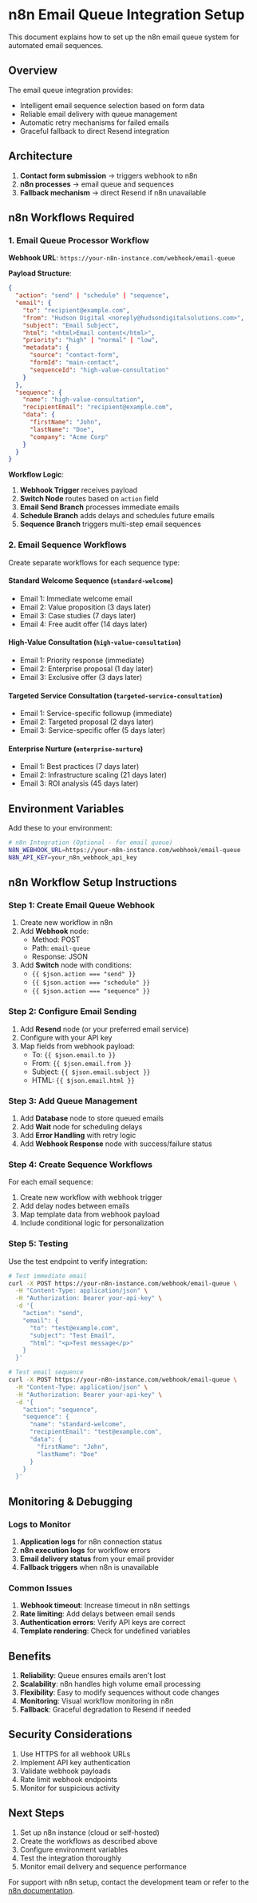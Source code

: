 # n8n Email Queue Integration Setup

This document explains how to set up the n8n email queue system for automated email sequences.

## Overview

The email queue integration provides:
- Intelligent email sequence selection based on form data
- Reliable email delivery with queue management
- Automatic retry mechanisms for failed emails
- Graceful fallback to direct Resend integration

## Architecture

1. **Contact form submission** → triggers webhook to n8n
2. **n8n processes** → email queue and sequences
3. **Fallback mechanism** → direct Resend if n8n unavailable

## n8n Workflows Required

### 1. Email Queue Processor Workflow

**Webhook URL**: `https://your-n8n-instance.com/webhook/email-queue`

**Payload Structure**:
```json
{
  "action": "send" | "schedule" | "sequence",
  "email": {
    "to": "recipient@example.com",
    "from": "Hudson Digital <noreply@hudsondigitalsolutions.com>",
    "subject": "Email Subject",
    "html": "<html>Email content</html>",
    "priority": "high" | "normal" | "low",
    "metadata": {
      "source": "contact-form",
      "formId": "main-contact",
      "sequenceId": "high-value-consultation"
    }
  },
  "sequence": {
    "name": "high-value-consultation",
    "recipientEmail": "recipient@example.com",
    "data": {
      "firstName": "John",
      "lastName": "Doe",
      "company": "Acme Corp"
    }
  }
}
```

**Workflow Logic**:
1. **Webhook Trigger** receives payload
2. **Switch Node** routes based on `action` field
3. **Email Send Branch** processes immediate emails
4. **Schedule Branch** adds delays and schedules future emails
5. **Sequence Branch** triggers multi-step email sequences

### 2. Email Sequence Workflows

Create separate workflows for each sequence type:

#### Standard Welcome Sequence (`standard-welcome`)
- Email 1: Immediate welcome email
- Email 2: Value proposition (3 days later)
- Email 3: Case studies (7 days later)
- Email 4: Free audit offer (14 days later)

#### High-Value Consultation (`high-value-consultation`)
- Email 1: Priority response (immediate)
- Email 2: Enterprise proposal (1 day later)
- Email 3: Exclusive offer (3 days later)

#### Targeted Service Consultation (`targeted-service-consultation`)
- Email 1: Service-specific followup (immediate)
- Email 2: Targeted proposal (2 days later)
- Email 3: Service-specific offer (5 days later)

#### Enterprise Nurture (`enterprise-nurture`)
- Email 1: Best practices (7 days later)
- Email 2: Infrastructure scaling (21 days later)
- Email 3: ROI analysis (45 days later)

## Environment Variables

Add these to your environment:

```bash
# n8n Integration (Optional - for email queue)
N8N_WEBHOOK_URL=https://your-n8n-instance.com/webhook/email-queue
N8N_API_KEY=your_n8n_webhook_api_key
```

## n8n Workflow Setup Instructions

### Step 1: Create Email Queue Webhook

1. Create new workflow in n8n
2. Add **Webhook** node:
   - Method: POST
   - Path: `email-queue`
   - Response: JSON
3. Add **Switch** node with conditions:
   - `{{ $json.action === "send" }}`
   - `{{ $json.action === "schedule" }}`
   - `{{ $json.action === "sequence" }}`

### Step 2: Configure Email Sending

1. Add **Resend** node (or your preferred email service)
2. Configure with your API key
3. Map fields from webhook payload:
   - To: `{{ $json.email.to }}`
   - From: `{{ $json.email.from }}`
   - Subject: `{{ $json.email.subject }}`
   - HTML: `{{ $json.email.html }}`

### Step 3: Add Queue Management

1. Add **Database** node to store queued emails
2. Add **Wait** node for scheduling delays
3. Add **Error Handling** with retry logic
4. Add **Webhook Response** node with success/failure status

### Step 4: Create Sequence Workflows

For each email sequence:

1. Create new workflow with webhook trigger
2. Add delay nodes between emails
3. Map template data from webhook payload
4. Include conditional logic for personalization

### Step 5: Testing

Use the test endpoint to verify integration:

```bash
# Test immediate email
curl -X POST https://your-n8n-instance.com/webhook/email-queue \
  -H "Content-Type: application/json" \
  -H "Authorization: Bearer your-api-key" \
  -d '{
    "action": "send",
    "email": {
      "to": "test@example.com",
      "subject": "Test Email",
      "html": "<p>Test message</p>"
    }
  }'

# Test email sequence
curl -X POST https://your-n8n-instance.com/webhook/email-queue \
  -H "Content-Type: application/json" \
  -H "Authorization: Bearer your-api-key" \
  -d '{
    "action": "sequence",
    "sequence": {
      "name": "standard-welcome",
      "recipientEmail": "test@example.com",
      "data": {
        "firstName": "John",
        "lastName": "Doe"
      }
    }
  }'
```

## Monitoring & Debugging

### Logs to Monitor

1. **Application logs** for n8n connection status
2. **n8n execution logs** for workflow errors
3. **Email delivery status** from your email provider
4. **Fallback triggers** when n8n is unavailable

### Common Issues

1. **Webhook timeout**: Increase timeout in n8n settings
2. **Rate limiting**: Add delays between email sends
3. **Authentication errors**: Verify API keys are correct
4. **Template rendering**: Check for undefined variables

## Benefits

1. **Reliability**: Queue ensures emails aren't lost
2. **Scalability**: n8n handles high volume email processing
3. **Flexibility**: Easy to modify sequences without code changes
4. **Monitoring**: Visual workflow monitoring in n8n
5. **Fallback**: Graceful degradation to Resend if needed

## Security Considerations

1. Use HTTPS for all webhook URLs
2. Implement API key authentication
3. Validate webhook payloads
4. Rate limit webhook endpoints
5. Monitor for suspicious activity

## Next Steps

1. Set up n8n instance (cloud or self-hosted)
2. Create the workflows as described above
3. Configure environment variables
4. Test the integration thoroughly
5. Monitor email delivery and sequence performance

For support with n8n setup, contact the development team or refer to the [n8n documentation](https://docs.n8n.io/).